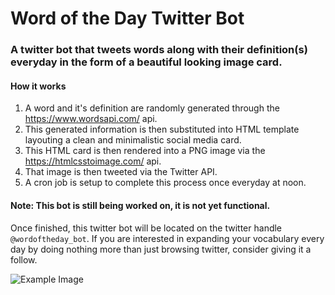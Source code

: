 # Word of the Day Twitter Bot

### A twitter bot that tweets words along with their definition(s) everyday in the form of a beautiful looking image card.

#### How it works
1. A word and it's definition are randomly generated through the https://www.wordsapi.com/ api.
1. This generated information is then substituted into HTML template layouting a clean and minimalistic social media card.
1. This HTML card is then rendered into a PNG image via the https://htmlcsstoimage.com/ api.
1. That image is then tweeted via the Twitter API.
1. A cron job is setup to complete this process once everyday at noon.

#### Note: This bot is still being worked on, it is not yet functional.

Once finished, this twitter bot will be located on the twitter handle `@wordoftheday_bot`. If you are interested in expanding your vocabulary every day by doing nothing more than just browsing twitter, consider giving it a follow.

![Example Image](https://pbs.twimg.com/media/EdZ8mZIXsAEsAj3?format=png&name=4096x4096)